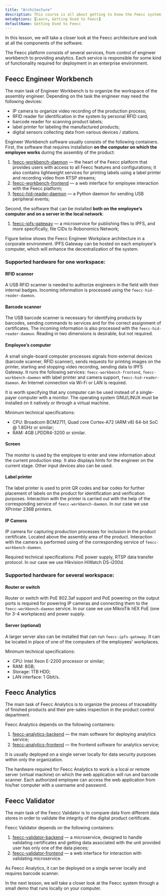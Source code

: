 ```yaml
---
title: "Architecture"
description: This course is all about getting to know the Feecc system and all of its components.
metaOptions: [Learn, Getting Used to Feecc]
defaultName: Getting Used to Feecc
---
```


<RoboAcademyText fWeight="500">
In this lesson, we will take a closer look at the Feecc architecture and look at all the components of the software.
</RoboAcademyText>

The Feecc platform consists of several services, from control of engineer workbench to providing analytics. Each service is responsible for some kind of functionality required for deployment in an enterprise environment.

## Feecc Engineer Workbench

The main task of Engineer Workbench is to organize the workspace of the assembly engineer. Depending on the task the engineer may need the following devices:

- IP camera to organize video recording of the production process;
- RFID reader for identification in the system by personal RFID card;
- barcode reader for scanning product labels;
- label printer for labeling the manufactured products;
- digital sensors collecting data from various devices / stations.

Engineer Workbench software usually consists of the following containers. First, the software that requires installation **on the computer on which the employee works** during the assembly of the product:

1. [feecc-workbench-daemon](https://github.com/Multi-Agent-io/feecc-workbench-daemon) — the heart of the Feecc platform that provides users with access to all Feecc features and configurations; it also contains lightweight services for printing labels using a label printer and recording video from RTSP streams;
2. [feecc-workbench-frontend](https://github.com/Multi-Agent-io/feecc-workbench-frontend) — a web interface for employee interaction with the Feecc platform;
3. [feecc-hid-reader-daemon](https://github.com/Multi-Agent-io/feecc-hid-reader-daemon) — a Python daemon for sending USB peripheral events;

Second, the software that can be installed **both on the employee’s computer and on a server in the local network**:

1. [feecc-ipfs-gateway](https://github.com/Multi-Agent-io/feecc-ipfs-gateway) — a microservice for publishing files to IPFS, and more specifically, file CIDs to Robonomics Network;

Figure below shows the Feecc Engineer Workplace architecture in a corporate environment. IPFS Gateway can be hosted on each employee's computer, which will enhance the decentralization of the system. 

<LessonImages src="feecc-course/feecc_global_hardware.png" alt="an architecture of Feecc"/>

### Supported hardware for one workspace:

#### RFID scanner

A USB RFID scanner is needed to authorize engineers in the field with their internal badges. Incoming information is processed using the `feecc-hid-reader-daemon`.

#### Barcode scanner

The USB barcode scanner is necessary for identifying products by barcodes, sending commands to services and for the correct assignment of certificates. The incoming information is also processed with the `feecc-hid-reader-daemon`. Reading in two dimensions is desirable, but not required.

#### Employee’s computer

A small single-board computer processes signals from external devices (barcode scanner, RFID scanner), sends requests for printing images on the printer, starting and stopping video recording, sending data to IPFS Gateway. It runs the following services: `feecc-workbench-frontend`, `feecc-workbench-daemon` with label printer and camera support, `feecc-hid-reader-daemon`. An Internet connection via Wi-Fi or LAN is required.
    
It is worth specifying that any computer can be used instead of a single-payer computer with a monitor. The operating system GNU/LINUX must be installed on it natively or through a virtual machine.
    
Minimum technical specifications:
    
- CPU: Broadcom BCM2711, Quad core Cortex-A72 (ARM v8) 64-bit SoC @ 1.8GHz or similar;
- RAM: 4GB LPDDR4-3200 or similar.

#### Screen

The monitor is used by the employee to enter and view information about the current production step. It also displays hints for the engineer on the current stage. Other input devices also can be used.

#### Label printer

The label printer is used to print QR codes and bar codes for further placement of labels on the product for identification and verification purposes. Interaction with the printer is carried out with the help of the corresponding service of `feecc-workbench-daemon`. In our case we use XPrinter 236B printers.

#### IP Camera

IP camera for capturing production processes for inclusion in the product certificate. Located above the assembly area of the product. Interaction with the camera is performed using of the corresponding service of `feecc-workbench-daemon`.

Required technical specifications: PoE power supply, RTSP data transfer protocol. In our case we use Hikvision HiWatch DS-i200d.

### Supported hardware for several workspace:

#### Router or switch

Router or switch with PoE 802.3af support and PoE powering on the output ports is required for powering IP cameras and connecting them to the `feecc-workbench-daemon` service. In our case we use MikroTik hEX PoE (one for 3-4 workplaces) and power supply.

#### Server (optional)

A larger server also can be installed that can run `feecc-ipfs-gateway`. It can be located in place of one of the computers of the employees' workplaces. 

Minimum technical specifications: 

- CPU: Intel Xeon E-2200 processor or similar;
- RAM: 8GB;
- Storage: 1TB HDD;
- LAN interface: 1 Gbit/s.

## Feecc Analytics

The main task of Feecc Analytics is to organize the process of traceability of finished products and their pre-sales inspection in the product control department.

Feecc Analytics depends on the following containers:

1. [feecc-analytics-backend](https://github.com/Multi-Agent-io/feecc-analytics-backend) — the main software for deploying analytics service;
2. [feecc-analytics-frontend](https://github.com/Multi-Agent-io/feecc-analytics-frontend) — the frontend software for analytics service;

It is usually deployed on a single server locally for data security purposes within only the organization.

The hardware required for Feecc Analytics to work is a local or remote server (virtual machine) on which the web application will run and barcode scanner. Each authorized employee can access the web application from his/her computer with a username and password.

## Feecc Validator

The main task of the Feecc Validator is to compare data from different data stores in order to validate the integrity of the digital product certificate.

Feecc Validator depends on the following containers:

1. [feecc-validator-backend](https://github.com/Multi-Agent-io/feecc-validator-backend) — a microservice, designed to handle validating certificates and getting data associated with the unit provided user has only one of the data pieces;
2. [feecc-validator-frontend](https://github.com/Multi-Agent-io/feecc-validator-frontend) — a web interface for interaction with validating microservice.

As Feecc Analytics, it can be deployed on a single server locally and requires barcode scanner.

<RoboAcademyText fWeight="500">
In the next lesson, we will take a closer look at the Feecc system through a small demo that runs locally on your computer.
</RoboAcademyText>